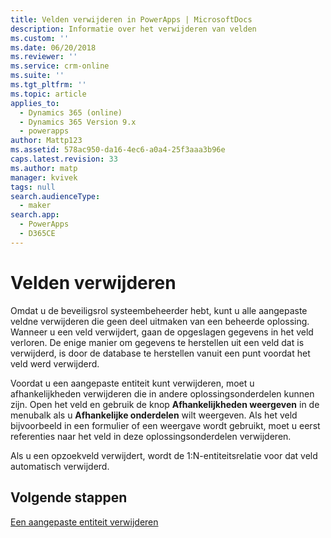 ```yaml
---
title: Velden verwijderen in PowerApps | MicrosoftDocs
description: Informatie over het verwijderen van velden
ms.custom: ''
ms.date: 06/20/2018
ms.reviewer: ''
ms.service: crm-online
ms.suite: ''
ms.tgt_pltfrm: ''
ms.topic: article
applies_to:
  - Dynamics 365 (online)
  - Dynamics 365 Version 9.x
  - powerapps
author: Mattp123
ms.assetid: 578ac950-da16-4ec6-a0a4-25f3aaa3b96e
caps.latest.revision: 33
ms.author: matp
manager: kvivek
tags: null
search.audienceType:
  - maker
search.app:
  - PowerApps
  - D365CE
---
```

# <a name="delete-fields"></a>Velden verwijderen

<a name="BKMK_DeletingFields"></a>   
 
 Omdat u de beveiligsrol systeembeheerder hebt, kunt u alle aangepaste veldne verwijderen die geen deel uitmaken van een beheerde oplossing. Wanneer u een veld verwijdert, gaan de opgeslagen gegevens in het veld verloren. De enige manier om gegevens te herstellen uit een veld dat is verwijderd, is door de database te herstellen vanuit een punt voordat het veld werd verwijderd.  
  
 Voordat u een aangepaste entiteit kunt verwijderen, moet u afhankelijkheden verwijderen die in andere oplossingsonderdelen kunnen zijn. Open het veld en gebruik de knop **Afhankelijkheden weergeven** in de menubalk als u **Afhankelijke onderdelen** wilt weergeven. Als het veld bijvoorbeeld in een formulier of een weergave wordt gebruikt, moet u eerst referenties naar het veld in deze oplossingsonderdelen verwijderen.  
  
 Als u een opzoekveld verwijdert, wordt de 1:N-entiteitsrelatie voor dat veld automatisch verwijderd.  

 ## <a name="next-steps"></a>Volgende stappen

 [Een aangepaste entiteit verwijderen](data-platform-delete-entity.md)
